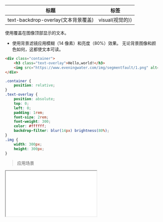 | 标题                             | 标签           |
| -------------------------------- | -------------- |
| text-backdrop-overlay(文本背景覆盖) | visual(视觉的)) |

使用覆盖在图像顶部显示的文本。

* 使用背景滤镜应用模糊（14 像素）和亮度（80%）效果。 无论背景图像和颜色如何，这都使文本可读。

```html
<div class="container">
    <h3 class="text-overlay">Hello,world!</h3>
    <img src="https://www.eveningwater.com/img/segmentfault/1.png" alt="图片加载中" class="img">
</div>
```

```css
.container {
    position: relative;
}
.text-overlay {
    position: absolute;
    top: 0;
    left: 0;
    padding: 1rem;
    font-size: 2rem;
    font-weight: 300;
    color: #ffffff;
    backdrop-filter: blur(14px) brightness(80%);
}
.img {
    width: 300px;
    height: 300px;
}
```



> 应用场景

<iframe src="codes/css/html/text-backdrop-overlay.html"></iframe>




